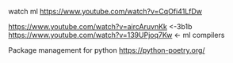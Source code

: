watch ml
https://www.youtube.com/watch?v=CqOfi41LfDw

https://www.youtube.com/watch?v=aircAruvnKk <-3b1b
https://www.youtube.com/watch?v=139UPjoq7Kw <- ml compilers

Package management for python
https://python-poetry.org/
